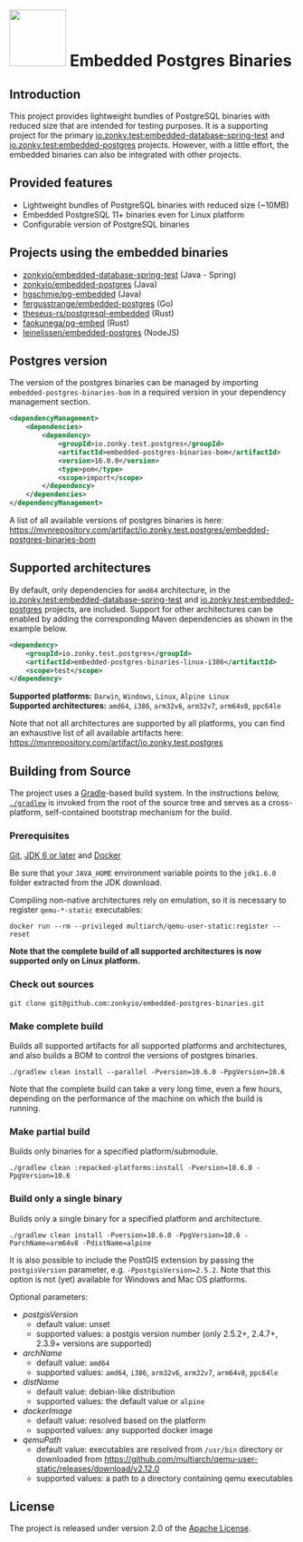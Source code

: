 # <img src="zonky.jpg" height="100"> Embedded Postgres Binaries

## Introduction

This project provides lightweight bundles of PostgreSQL binaries with reduced size that are intended for testing purposes.
It is a supporting project for the primary [io.zonky.test:embedded-database-spring-test](https://github.com/zonkyio/embedded-database-spring-test) and [io.zonky.test:embedded-postgres](https://github.com/zonkyio/embedded-postgres) projects.
However, with a little effort, the embedded binaries can also be integrated with other projects.

## Provided features

* Lightweight bundles of PostgreSQL binaries with reduced size (~10MB)
* Embedded PostgreSQL 11+ binaries even for Linux platform
* Configurable version of PostgreSQL binaries

## Projects using the embedded binaries

* [zonkyio/embedded-database-spring-test](https://github.com/zonkyio/embedded-database-spring-test) (Java - Spring)
* [zonkyio/embedded-postgres](https://github.com/zonkyio/embedded-postgres) (Java)
* [hgschmie/pg-embedded](https://github.com/hgschmie/pg-embedded) (Java)
* [fergusstrange/embedded-postgres](https://github.com/fergusstrange/embedded-postgres) (Go)
* [theseus-rs/postgresql-embedded](https://github.com/theseus-rs/postgresql-embedded) (Rust)
* [faokunega/pg-embed](https://github.com/faokunega/pg-embed) (Rust)
* [leinelissen/embedded-postgres](https://github.com/leinelissen/embedded-postgres) (NodeJS)

## Postgres version

The version of the postgres binaries can be managed by importing `embedded-postgres-binaries-bom` in a required version in your dependency management section.

```xml
<dependencyManagement>
    <dependencies>
        <dependency>
            <groupId>io.zonky.test.postgres</groupId>
            <artifactId>embedded-postgres-binaries-bom</artifactId>
            <version>16.0.0</version>
            <type>pom</type>
            <scope>import</scope>
        </dependency>
    </dependencies>
</dependencyManagement>
```

A list of all available versions of postgres binaries is here: https://mvnrepository.com/artifact/io.zonky.test.postgres/embedded-postgres-binaries-bom

## Supported architectures

By default, only dependencies for `amd64` architecture, in the [io.zonky.test:embedded-database-spring-test](https://github.com/zonkyio/embedded-database-spring-test) and [io.zonky.test:embedded-postgres](https://github.com/zonkyio/embedded-postgres) projects, are included.
Support for other architectures can be enabled by adding the corresponding Maven dependencies as shown in the example below.

```xml
<dependency>
    <groupId>io.zonky.test.postgres</groupId>
    <artifactId>embedded-postgres-binaries-linux-i386</artifactId>
    <scope>test</scope>
</dependency>
```

**Supported platforms:** `Darwin`, `Windows`, `Linux`, `Alpine Linux`  
**Supported architectures:** `amd64`, `i386`, `arm32v6`, `arm32v7`, `arm64v8`, `ppc64le`

Note that not all architectures are supported by all platforms, you can find an exhaustive list of all available artifacts here: https://mvnrepository.com/artifact/io.zonky.test.postgres

## Building from Source
The project uses a [Gradle](http://gradle.org)-based build system. In the instructions
below, [`./gradlew`](http://vimeo.com/34436402) is invoked from the root of the source tree and serves as
a cross-platform, self-contained bootstrap mechanism for the build.

### Prerequisites

[Git](http://help.github.com/set-up-git-redirect), [JDK 6 or later](http://www.oracle.com/technetwork/java/javase/downloads) and [Docker](https://www.docker.com/get-started)

Be sure that your `JAVA_HOME` environment variable points to the `jdk1.6.0` folder
extracted from the JDK download.

Compiling non-native architectures rely on emulation, so it is necessary to register `qemu-*-static` executables:
   
`docker run --rm --privileged multiarch/qemu-user-static:register --reset`

**Note that the complete build of all supported architectures is now supported only on Linux platform.**

### Check out sources
`git clone git@github.com:zonkyio/embedded-postgres-binaries.git`

### Make complete build

Builds all supported artifacts for all supported platforms and architectures, and also builds a BOM to control the versions of postgres binaries.

`./gradlew clean install --parallel -Pversion=10.6.0 -PpgVersion=10.6`

Note that the complete build can take a very long time, even a few hours, depending on the performance of the machine on which the build is running.

### Make partial build

Builds only binaries for a specified platform/submodule.

`./gradlew clean :repacked-platforms:install -Pversion=10.6.0 -PpgVersion=10.6`

### Build only a single binary

Builds only a single binary for a specified platform and architecture.

`./gradlew clean install -Pversion=10.6.0 -PpgVersion=10.6 -ParchName=arm64v8 -PdistName=alpine`

It is also possible to include the PostGIS extension by passing the `postgisVersion` parameter, e.g. `-PpostgisVersion=2.5.2`. Note that this option is not (yet) available for Windows and Mac OS platforms.

Optional parameters:
- *postgisVersion*
  - default value: unset
  - supported values: a postgis version number (only 2.5.2+, 2.4.7+, 2.3.9+ versions are supported)
- *archName*
  - default value: `amd64`
  - supported values: `amd64`, `i386`, `arm32v6`, `arm32v7`, `arm64v8`, `ppc64le`
- *distName*
  - default value: debian-like distribution
  - supported values: the default value or `alpine`
- *dockerImage*
  - default value: resolved based on the platform
  - supported values: any supported docker image
- *qemuPath*
  - default value: executables are resolved from `/usr/bin` directory or downloaded from https://github.com/multiarch/qemu-user-static/releases/download/v2.12.0
  - supported values: a path to a directory containing qemu executables

## License
The project is released under version 2.0 of the [Apache License](http://www.apache.org/licenses/LICENSE-2.0.html).
